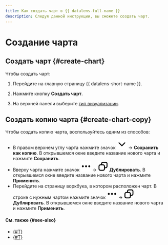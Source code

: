 ```yaml
---
title: Как создать чарт в {{ datalens-full-name }}
description: Следуя данной инструкции, вы сможете создать чарт.
---
```


# Создание чарта

## Создать чарт {#create-chart}

Чтобы создать чарт:



1. Перейдите на главную страницу {{ datalens-short-name }}.
1. Нажмите кнопку **Создать чарт**.



1. На верхней панели выберите [тип визуализации](../../visualization-ref/index.md).

## Создать копию чарта {#create-chart-copy}

Чтобы создать копию чарта, воспользуйтесь одним из способов:

* В правом верхнем углу чарта нажмите значок ![image](../../../_assets/console-icons/chevron-down.svg) → **Сохранить как копию**. В открывшемся окне введите название нового чарта и нажмите **Сохранить**.
* Вверху чарта нажмите значок ![image](../../../_assets/console-icons/ellipsis.svg) → ![image](../../../_assets/console-icons/copy.svg) **Дублировать**. В открывшемся окне введите название нового чарта и нажмите **Применить**.
* Перейдите на страницу воркбука, в котором расположен чарт. В строке с нужным чартом нажмите значок ![image](../../../_assets/console-icons/ellipsis.svg) → ![image](../../../_assets/console-icons/copy.svg) **Дублировать**. В открывшемся окне введите название нового чарта и нажмите **Применить**.

#### См. также {#see-also}

* [{#T}](../../concepts/chart/index.md)
* [{#T}](../../concepts/chart/settings.md)
